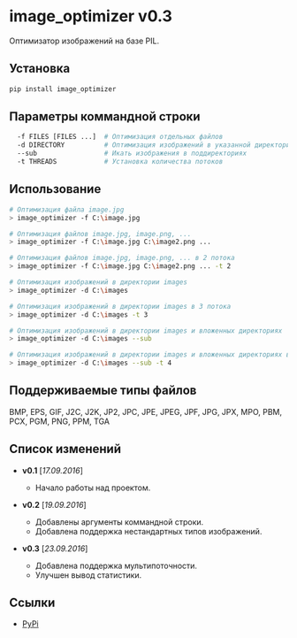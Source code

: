 image_optimizer v0.3
======================================

Оптимизатор изображений на базе PIL.


Установка
--------------------------------------
```bash
pip install image_optimizer
```


Параметры коммандной строки
--------------------------------------
```bash
  -f FILES [FILES ...]  # Оптимизация отдельных файлов
  -d DIRECTORY          # Оптимизация изображений в указанной директории
  --sub                 # Икать изображения в поддиректориях
  -t THREADS            # Установка количества потоков
```


Использование
--------------------------------------
```bash
# Оптимизация файла image.jpg
> image_optimizer -f C:\image.jpg

# Оптимизация файлов image.jpg, image.png, ...
> image_optimizer -f C:\image.jpg C:\image2.png ...

# Оптимизация файлов image.jpg, image.png, ... в 2 потока
> image_optimizer -f C:\image.jpg C:\image2.png ... -t 2

# Оптимизация изображений в директории images
> image_optimizer -d C:\images

# Оптимизация изображений в директории images в 3 потока
> image_optimizer -d C:\images -t 3

# Оптимизация изображений в директории images и вложенных директориях
> image_optimizer -d C:\images --sub

# Оптимизация изображений в директории images и вложенных директориях в 4 потока
> image_optimizer -d C:\images --sub -t 4
```


Поддерживаемые типы файлов
--------------------------------------
BMP, EPS, GIF, J2C, J2K, JP2, JPC, JPE, JPEG, JPF, JPG, JPX, MPO, PBM, PCX, PGM, PNG, PPM, TGA


Список изменений
--------------------------------------
* **v0.1** [_17.09.2016_]
    
    - Начало работы над проектом.
    
* **v0.2** [_19.09.2016_]
    
    - Добавлены аргументы коммандной строки.
    - Добавлена поддержка нестандартных типов изображений.

* **v0.3** [_23.09.2016_]

    - Добавлена поддержка мультипоточности.
    - Улучшен вывод статистики.


Ссылки
--------------------------------------
- [PyPi](https://pypi.python.org/pypi/image_optimizer)
